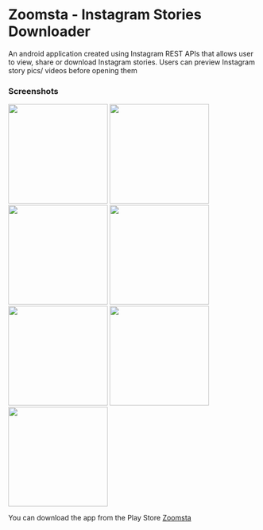 # Zoomsta - Instagram Stories Downloader
An android application created using Instagram REST APIs that allows user to view, share or download Instagram stories. Users can preview Instagram story pics/ videos before opening them

### Screenshots
<img src="screenshots/one.png" width="200" >
<img src="screenshots/two.png" width="200" >
<img src="screenshots/three.png" width="200" >
<img src="screenshots/four.png" width="200" >
<img src="screenshots/five.png" width="200" >
<img src="screenshots/six.png" width="200" >
<img src="screenshots/seven.png" width="200" >


You can download the app from the Play Store [Zoomsta](https://play.google.com/store/apps/details?id=com.gelostech.zoomsta)
